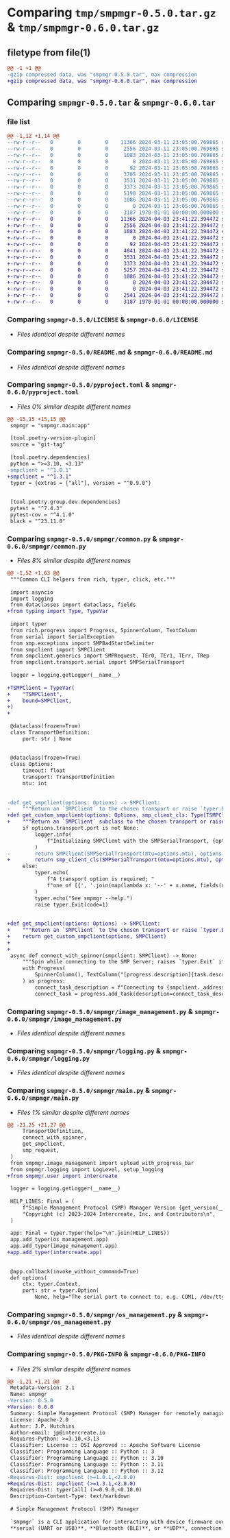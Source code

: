 # Comparing `tmp/smpmgr-0.5.0.tar.gz` & `tmp/smpmgr-0.6.0.tar.gz`

## filetype from file(1)

```diff
@@ -1 +1 @@
-gzip compressed data, was "smpmgr-0.5.0.tar", max compression
+gzip compressed data, was "smpmgr-0.6.0.tar", max compression
```

## Comparing `smpmgr-0.5.0.tar` & `smpmgr-0.6.0.tar`

### file list

```diff
@@ -1,12 +1,14 @@
--rw-r--r--   0        0        0    11366 2024-03-11 23:05:00.769865 smpmgr-0.5.0/LICENSE
--rw-r--r--   0        0        0     2556 2024-03-11 23:05:00.769865 smpmgr-0.5.0/README.md
--rw-r--r--   0        0        0     1083 2024-03-11 23:05:00.769865 smpmgr-0.5.0/pyproject.toml
--rw-r--r--   0        0        0        0 2024-03-11 23:05:00.769865 smpmgr-0.5.0/smpmgr/__init__.py
--rw-r--r--   0        0        0       92 2024-03-11 23:05:00.769865 smpmgr-0.5.0/smpmgr/__main__.py
--rw-r--r--   0        0        0     3705 2024-03-11 23:05:00.769865 smpmgr-0.5.0/smpmgr/common.py
--rw-r--r--   0        0        0     3531 2024-03-11 23:05:00.769865 smpmgr-0.5.0/smpmgr/image_management.py
--rw-r--r--   0        0        0     3373 2024-03-11 23:05:00.769865 smpmgr-0.5.0/smpmgr/logging.py
--rw-r--r--   0        0        0     5190 2024-03-11 23:05:00.769865 smpmgr-0.5.0/smpmgr/main.py
--rw-r--r--   0        0        0     1086 2024-03-11 23:05:00.769865 smpmgr-0.5.0/smpmgr/os_management.py
--rw-r--r--   0        0        0        0 2024-03-11 23:05:00.769865 smpmgr-0.5.0/smpmgr/py.typed
--rw-r--r--   0        0        0     3187 1970-01-01 00:00:00.000000 smpmgr-0.5.0/PKG-INFO
+-rw-r--r--   0        0        0    11366 2024-04-03 23:41:22.394472 smpmgr-0.6.0/LICENSE
+-rw-r--r--   0        0        0     2556 2024-04-03 23:41:22.394472 smpmgr-0.6.0/README.md
+-rw-r--r--   0        0        0     1083 2024-04-03 23:41:22.394472 smpmgr-0.6.0/pyproject.toml
+-rw-r--r--   0        0        0        0 2024-04-03 23:41:22.394472 smpmgr-0.6.0/smpmgr/__init__.py
+-rw-r--r--   0        0        0       92 2024-04-03 23:41:22.394472 smpmgr-0.6.0/smpmgr/__main__.py
+-rw-r--r--   0        0        0     4041 2024-04-03 23:41:22.394472 smpmgr-0.6.0/smpmgr/common.py
+-rw-r--r--   0        0        0     3531 2024-04-03 23:41:22.394472 smpmgr-0.6.0/smpmgr/image_management.py
+-rw-r--r--   0        0        0     3373 2024-04-03 23:41:22.394472 smpmgr-0.6.0/smpmgr/logging.py
+-rw-r--r--   0        0        0     5257 2024-04-03 23:41:22.394472 smpmgr-0.6.0/smpmgr/main.py
+-rw-r--r--   0        0        0     1086 2024-04-03 23:41:22.394472 smpmgr-0.6.0/smpmgr/os_management.py
+-rw-r--r--   0        0        0        0 2024-04-03 23:41:22.394472 smpmgr-0.6.0/smpmgr/py.typed
+-rw-r--r--   0        0        0        0 2024-04-03 23:41:22.394472 smpmgr-0.6.0/smpmgr/user/__init__.py
+-rw-r--r--   0        0        0     2541 2024-04-03 23:41:22.394472 smpmgr-0.6.0/smpmgr/user/intercreate.py
+-rw-r--r--   0        0        0     3187 1970-01-01 00:00:00.000000 smpmgr-0.6.0/PKG-INFO
```

### Comparing `smpmgr-0.5.0/LICENSE` & `smpmgr-0.6.0/LICENSE`

 * *Files identical despite different names*

### Comparing `smpmgr-0.5.0/README.md` & `smpmgr-0.6.0/README.md`

 * *Files identical despite different names*

### Comparing `smpmgr-0.5.0/pyproject.toml` & `smpmgr-0.6.0/pyproject.toml`

 * *Files 0% similar despite different names*

```diff
@@ -15,15 +15,15 @@
 smpmgr = "smpmgr.main:app"
 
 [tool.poetry-version-plugin]
 source = "git-tag"
 
 [tool.poetry.dependencies]
 python = ">=3.10, <3.13"
-smpclient = "^1.0.1"
+smpclient = "^1.3.1"
 typer = {extras = ["all"], version = "^0.9.0"}
 
 
 [tool.poetry.group.dev.dependencies]
 pytest = "^7.4.3"
 pytest-cov = "^4.1.0"
 black = "^23.11.0"
```

### Comparing `smpmgr-0.5.0/smpmgr/common.py` & `smpmgr-0.6.0/smpmgr/common.py`

 * *Files 8% similar despite different names*

```diff
@@ -1,52 +1,63 @@
 """Common CLI helpers from rich, typer, click, etc."""
 
 import asyncio
 import logging
 from dataclasses import dataclass, fields
+from typing import Type, TypeVar
 
 import typer
 from rich.progress import Progress, SpinnerColumn, TextColumn
 from serial import SerialException
 from smp.exceptions import SMPBadStartDelimiter
 from smpclient import SMPClient
 from smpclient.generics import SMPRequest, TEr0, TEr1, TErr, TRep
 from smpclient.transport.serial import SMPSerialTransport
 
 logger = logging.getLogger(__name__)
 
+TSMPClient = TypeVar(
+    "TSMPClient",
+    bound=SMPClient,
+)
+
 
 @dataclass(frozen=True)
 class TransportDefinition:
     port: str | None
 
 
 @dataclass(frozen=True)
 class Options:
     timeout: float
     transport: TransportDefinition
     mtu: int
 
 
-def get_smpclient(options: Options) -> SMPClient:
-    """Return an `SMPClient` to the chosen transport or raise `typer.Exit`."""
+def get_custom_smpclient(options: Options, smp_client_cls: Type[TSMPClient]) -> TSMPClient:
+    """Return an `SMPClient` subclass to the chosen transport or raise `typer.Exit`."""
     if options.transport.port is not None:
         logger.info(
             f"Initializing SMPClient with the SMPSerialTransport, {options.transport.port=}"
         )
-        return SMPClient(SMPSerialTransport(mtu=options.mtu), options.transport.port)
+        return smp_client_cls(SMPSerialTransport(mtu=options.mtu), options.transport.port)
     else:
         typer.echo(
             f"A transport option is required; "
             f"one of [{', '.join(map(lambda x: '--' + x.name, fields(options.transport)))}]."
         )
         typer.echo("See smpmgr --help.")
         raise typer.Exit(code=1)
 
 
+def get_smpclient(options: Options) -> SMPClient:
+    """Return an `SMPClient` to the chosen transport or raise `typer.Exit`."""
+    return get_custom_smpclient(options, SMPClient)
+
+
 async def connect_with_spinner(smpclient: SMPClient) -> None:
     """Spin while connecting to the SMP Server; raises `typer.Exit` if connection fails."""
     with Progress(
         SpinnerColumn(), TextColumn("[progress.description]{task.description}")
     ) as progress:
         connect_task_description = f"Connecting to {smpclient._address}..."
         connect_task = progress.add_task(description=connect_task_description, total=None)
```

### Comparing `smpmgr-0.5.0/smpmgr/image_management.py` & `smpmgr-0.6.0/smpmgr/image_management.py`

 * *Files identical despite different names*

### Comparing `smpmgr-0.5.0/smpmgr/logging.py` & `smpmgr-0.6.0/smpmgr/logging.py`

 * *Files identical despite different names*

### Comparing `smpmgr-0.5.0/smpmgr/main.py` & `smpmgr-0.6.0/smpmgr/main.py`

 * *Files 1% similar despite different names*

```diff
@@ -21,25 +21,27 @@
     TransportDefinition,
     connect_with_spinner,
     get_smpclient,
     smp_request,
 )
 from smpmgr.image_management import upload_with_progress_bar
 from smpmgr.logging import LogLevel, setup_logging
+from smpmgr.user import intercreate
 
 logger = logging.getLogger(__name__)
 
 HELP_LINES: Final = (
     f"Simple Management Protocol (SMP) Manager Version {get_version(__package__)}\n",
     "Copyright (c) 2023-2024 Intercreate, Inc. and Contributors\n",
 )
 
 app: Final = typer.Typer(help="\n".join(HELP_LINES))
 app.add_typer(os_management.app)
 app.add_typer(image_management.app)
+app.add_typer(intercreate.app)
 
 
 @app.callback(invoke_without_command=True)
 def options(
     ctx: typer.Context,
     port: str = typer.Option(
         None, help="The serial port to connect to, e.g. COM1, /dev/ttyACM0, etc."
```

### Comparing `smpmgr-0.5.0/smpmgr/os_management.py` & `smpmgr-0.6.0/smpmgr/os_management.py`

 * *Files identical despite different names*

### Comparing `smpmgr-0.5.0/PKG-INFO` & `smpmgr-0.6.0/PKG-INFO`

 * *Files 2% similar despite different names*

```diff
@@ -1,21 +1,21 @@
 Metadata-Version: 2.1
 Name: smpmgr
-Version: 0.5.0
+Version: 0.6.0
 Summary: Simple Management Protocol (SMP) Manager for remotely managing MCU firmware
 License: Apache-2.0
 Author: J.P. Hutchins
 Author-email: jp@intercreate.io
 Requires-Python: >=3.10,<3.13
 Classifier: License :: OSI Approved :: Apache Software License
 Classifier: Programming Language :: Python :: 3
 Classifier: Programming Language :: Python :: 3.10
 Classifier: Programming Language :: Python :: 3.11
 Classifier: Programming Language :: Python :: 3.12
-Requires-Dist: smpclient (>=1.0.1,<2.0.0)
+Requires-Dist: smpclient (>=1.3.1,<2.0.0)
 Requires-Dist: typer[all] (>=0.9.0,<0.10.0)
 Description-Content-Type: text/markdown
 
 # Simple Management Protocol (SMP) Manager
 
 `smpmgr` is a CLI application for interacting with device firmware over a
 **serial (UART or USB)**, **Bluetooth (BLE)**, or **UDP**, connection.  It can be used as a
```


